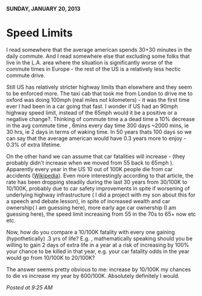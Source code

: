 **SUNDAY, JANUARY 20, 2013**

Speed Limits
=================

I read somewhere that the average american spends 30+30 minutes in the daily commute. And I read somewhere else that excluding some folks that live in the L.A. area where the situation is significantly worse of the commute times in Europe - the rest of the US is a relatively less hectic commute drive.

Still US has relatively stricter highway limits than elsewhere and they seem to be enforced more.
The taxi cab that took me from London to drive me to oxford  was doing 100mph (real miles not kilometers) - it was the first time ever I had been in a car going that fast.
I wonder if US had an 90mph highway speed limit, instead of the 65mph would it be a positive or a negative change?.
Thinking of commute time a a dead time a 10%  decrease in the avg commute time , 6mins every day time 300 days ~2000 mins, ie 30 hrs, ie 2 days in terms of waking time. In 50 years thats 100 days so we can say that the average american would have 0.3 years more to enjoy - 0.3% of extra lifetime.

On the other hand we can assume that car fatalities will increase - (they probably didn't increase when we moved from 55 back to 65mph ). Apparently every year in the US 10 out of 100K people die from car accidents ([Wikipedia](http://en.wikipedia.org/wiki/List_of_motor_vehicle_deaths_in_U.S._by_year)). Even more interestingly according to that article, the rate has been dropping steadily during the last 30 years from 30/100K to 10/100K, probably due to car safety improvements in spite if worsening of underlying highway infrastructure ( I did a project with my son about this for a speech and debate lesson), in spite of increased wealth and car ownership( I am guessing here), more early age car ownership (I am guessing here), the speed limit increasing from 55 in the 70s to 65+ now etc etc. 

Now, how do you compare a 10/100K fatality with every one gaining (hypothetically) .3 yrs of life?
E.g. , mathematically speaking should you be willing to gain 2 days of extra life in a year at a risk of increasing by 100% your chance to be killed in that year, e.g. your car fatality odds in the year would go from 10/100K to 20/100K?

The answer seems pretty obvious to me: increase by 10/100K my chances to die vs increase my year by 600/100K. Absolutely definitely I would.

_Posted at 9:25 AM_